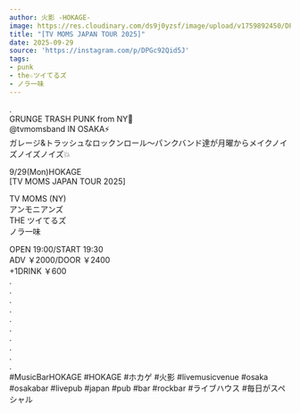 ```yaml
---
author: 火影 -HOKAGE-
image: https://res.cloudinary.com/ds9j0yzsf/image/upload/v1759892450/DPGc92Qid5J.jpg
title: "[TV MOMS JAPAN TOUR 2025]"
date: 2025-09-29
source: 'https://instagram.com/p/DPGc92Qid5J'
tags:
- punk
- the☆ツイてるズ
- ノラ一味
---
```

.<br>
GRUNGE TRASH PUNK from NY🗽<br>
@tvmomsband IN OSAKA⚡️<br>
ガレージ&トラッシュなロックンロール〜パンクバンド達が月曜からメイクノイズノイズノイズ💥

9/29(Mon)HOKAGE<br>
[TV MOMS JAPAN TOUR 2025]

TV MOMS (NY)<br>
アンモニアンズ<br>
THE ツイてるズ<br>
ノラ一味

OPEN 19:00/START 19:30<br>
ADV ￥2000/DOOR ￥2400<br>
+1DRINK ￥600<br>
.<br>
.<br>
.<br>
.<br>
.<br>
.<br>
.<br>
.<br>
.<br>
.<br>
#MusicBarHOKAGE #HOKAGE #ホカゲ #火影 #livemusicvenue #osaka #osakabar #livepub #japan #pub #bar #rockbar #ライブハウス #毎日がスペシャル